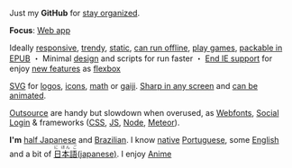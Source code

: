 Just my **GitHub** for
[stay organized](https://www.youtube.com/watch?v=s8yT8Eh_efE).

**Focus**: [Web app](http://www.sitepoint.com/long-live-web-app/)

Ideally
[responsive](https://www.youtube.com/watch?v=snQp757_Rr0), [trendy](http://thenextweb.com/dd/2015/07/24/6-design-trends-taking-over-the-web/), [static](http://www.staticapps.org/), [can run offline](https://developer.mozilla.org/en-US/Apps/Build/Offline), [play games](http://www.awwwards.com/current-state-and-the-future-of-html5-games.html), [packable in EPUB](http://toc.oreilly.com/2012/09/html5-epub-3-and-ebooks-vs-web-apps.html)
・
Minimal [design](http://thenextweb.com/dd/2015/06/09/7-pillars-of-minimalist-web-design/) and scripts for run faster
・
[End IE support](http://venturebeat.com/2015/07/28/microsoft-edge-on-windows-10-the-browser-that-will-finally-kill-ie/) for enjoy [new features](http://caniuse.com/) as [flexbox](https://philipwalton.github.io/solved-by-flexbox/)

[SVG](https://en.wikipedia.org/wiki/Cascading_Style_Sheets) 
for 
[logos](https://worldvectorlogo.com/), 
[icons](http://www.flaticon.com/most-downloaded/), 
[math](https://www.mathjax.org/) 
or 
[gaiji](https://en.wiktionary.org/wiki/%E5%A4%96%E5%AD%97). 
[Sharp in any screen](https://en.wikipedia.org/wiki/Vector_graphics) 
and 
[can be animated](http://snapsvg.io).

[Outsource](http://cloudcannon.com/tips/2014/12/12/the-ultimate-list-of-services-for-static-websites.html) are handy but slowdown when overused, as [Webfonts](https://www.google.com/fonts), [Social Login](https://en.wikipedia.org/wiki/Social_login) &amp;
frameworks ([CSS](http://www.cssauthor.com/css-frameworks/), [JS](http://beebom.com/2015/04/best-javascript-frameworks-and-libraries), [Node](http://nodeframework.com/), [Meteor](https://www.meteor.com/)).

**I'm** [half Japanese](https://en.wikipedia.org/wiki/H%C4%81fu) and [Brazilian](https://en.wikipedia.org/wiki/Japanese_Brazilian).
I know [native](https://en.wikipedia.org/wiki/Native_language) [Portuguese](https://en.wikipedia.org/wiki/Portuguese_language),
some
[English](https://en.wikipedia.org/wiki/English_language)
and a bit of 
[<ruby>日本語<rt>に ほん ご</ruby>(japanese)](https://en.wikipedia.org/wiki/Japanese_language). I enjoy [Anime](https://en.wikipedia.org/wiki/Anime)




